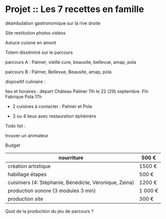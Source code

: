 # Projet :: Les 7 recettes en famille
déambulation gastronomique sur la rive droite

Site restitution photos vidéos

Astuce cuisine en amont

Totem disséminé sur le parcours

parcours A : Palmer, vieille cure, beausite, bellevue, amap, pola

parcours B : Palmer, Bellevue, Beausite, amap, pola

dispositif culinaire : 

lieu et horaires : départ Château Palmer 11h le 22 (29) septembre. FIn Fabrique Pola 17h 

* 2 cuisines à contacter : Palmer et Pola

* 3 ou 4 lieux avec restauration éphémère

Todo list : 

trouver un animateur

Budget

| nourriture                                             | 500 €   |
| ------------------------------------------------------ | ------- |
| création artistique                                    | 1500 €  |
| habillage étapes                                       | 500 €   |
| cuisiniers (4: Stéphanie, Bénédicte, Véronique, Zeina) | 1200 €  |
| production sonore (3 modules 3 min)                    | 1 000 € |
| production site                                        | 300 €   |

Quid de la production du jeu de parcours ?